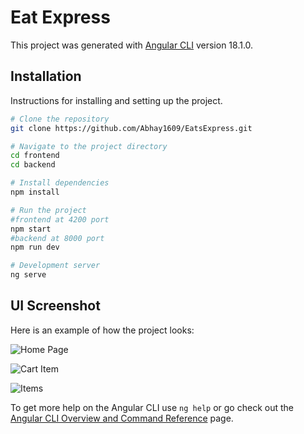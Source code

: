 # Eat Express

This project was generated with [Angular CLI](https://github.com/angular/angular-cli) version 18.1.0.


## Installation

Instructions for installing and setting up the project.

```bash
# Clone the repository
git clone https://github.com/Abhay1609/EatsExpress.git

# Navigate to the project directory
cd frontend
cd backend

# Install dependencies
npm install

# Run the project
#frontend at 4200 port
npm start 
#backend at 8000 port
npm run dev

# Development server
ng serve
```



## UI Screenshot
Here is an example of how the project looks:


![Home Page](https://github.com/Abhay1609/EatsExpress/blob/main/public/Screenshot%202024-07-29%20at%2011.33.13%20AM.png)

![Cart Item](https://github.com/Abhay1609/EatsExpress/blob/main/public/Screenshot%202024-07-29%20at%2011.33.53%20AM.png)

![Items](https://github.com/Abhay1609/EatsExpress/blob/main/public/Screenshot%202024-07-29%20at%2011.34.57%20AM.png)






To get more help on the Angular CLI use `ng help` or go check out the [Angular CLI Overview and Command Reference](https://angular.dev/tools/cli) page.
